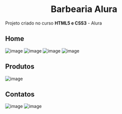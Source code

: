 <h1 align="center"> Barbearia Alura </h1>

<p>Projeto criado no curso <strong>HTML5 e CSS3</strong> - Alura</p>

<h2>Home</h2>

![image](https://user-images.githubusercontent.com/102672093/208759319-bfe1315e-aa72-4a24-bd69-38237fcf6ea7.png)
![image](https://user-images.githubusercontent.com/102672093/208759363-8b1ce495-3d75-4896-ba87-a5ca3eb9144d.png)
![image](https://user-images.githubusercontent.com/102672093/208759410-47ba2d9d-adec-4339-9d26-2b0b19ddfa29.png)
![image](https://user-images.githubusercontent.com/102672093/208759465-9ea49417-4570-4289-9900-2b65823e46bd.png)

<h2>Produtos</h2>

![image](https://user-images.githubusercontent.com/102672093/208759594-820ad38d-41d7-496f-84eb-e577df479077.png)

<h2>Contatos</h2>

![image](https://user-images.githubusercontent.com/102672093/208759711-60a54ba4-792d-4111-83b6-4ba92f0c51d6.png)
![image](https://user-images.githubusercontent.com/102672093/208759780-b484067e-d825-40b9-b46b-e28d292081a1.png)
